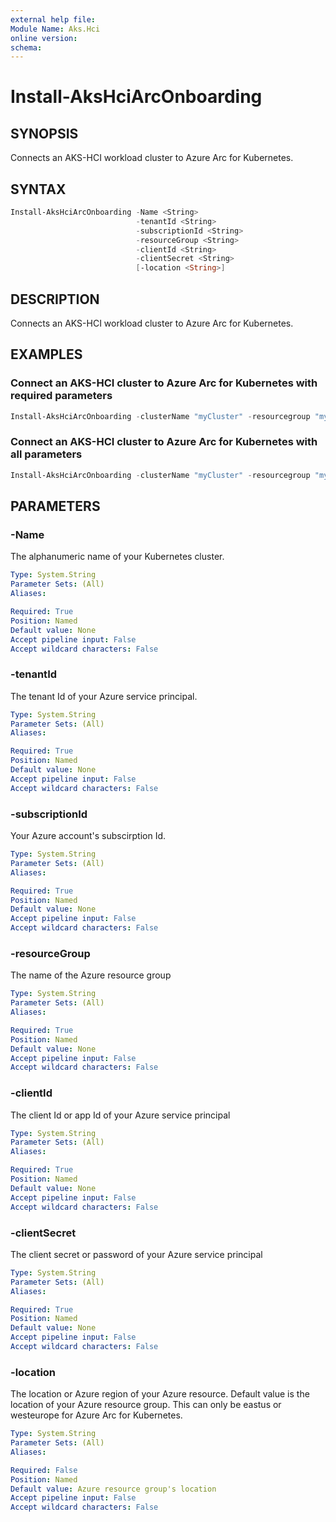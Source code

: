 ```yaml
---
external help file: 
Module Name: Aks.Hci
online version:
schema: 
---
```


# Install-AksHciArcOnboarding

## SYNOPSIS
Connects an AKS-HCI workload cluster to Azure Arc for Kubernetes.

## SYNTAX

```powershell
Install-AksHciArcOnboarding -Name <String> 
                            -tenantId <String>
                            -subscriptionId <String> 
                            -resourceGroup <String>
                            -clientId <String>
                            -clientSecret <String>
                            [-location <String>]
```

## DESCRIPTION
Connects an AKS-HCI workload cluster to Azure Arc for Kubernetes.

## EXAMPLES

### Connect an AKS-HCI cluster to Azure Arc for Kubernetes with required parameters

```PowerShell
Install-AksHciArcOnboarding -clusterName "myCluster" -resourcegroup "myResourceGroup" -subscriptionid "57ac26cf-a9f0-4908-b300-9a4e9a0fb205"  -clientid "22cc2695-54b9-49c1-9a73-2269592103d8" -clientsecret "09d3a928-b223-4dfe-80e8-fed13baa3b3d" -tenantid "72f988bf-86f1-41af-91ab-2d7cd011db47"
```

### Connect an AKS-HCI cluster to Azure Arc for Kubernetes with all parameters

```PowerShell
Install-AksHciArcOnboarding -clusterName "myCluster" -resourcegroup "myResourceGroup" -location "eastus" -subscriptionid "57ac26cf-a9f0-4908-b300-9a4e9a0fb205"  -clientid "22cc2695-54b9-49c1-9a73-2269592103d8" -clientsecret "09d3a928-b223-4dfe-80e8-fed13baa3b3d" -tenantid "72f988bf-86f1-41af-91ab-2d7cd011db47"
```

## PARAMETERS

### -Name
The alphanumeric name of your Kubernetes cluster.

```yaml
Type: System.String
Parameter Sets: (All)
Aliases:

Required: True
Position: Named
Default value: None
Accept pipeline input: False
Accept wildcard characters: False
```
### -tenantId
The tenant Id of your Azure service principal.

```yaml
Type: System.String
Parameter Sets: (All)
Aliases:

Required: True
Position: Named
Default value: None
Accept pipeline input: False
Accept wildcard characters: False
```

### -subscriptionId
Your Azure account's subscirption Id.

```yaml
Type: System.String
Parameter Sets: (All)
Aliases:

Required: True
Position: Named
Default value: None
Accept pipeline input: False
Accept wildcard characters: False
```

### -resourceGroup
The name of the Azure resource group

```yaml
Type: System.String
Parameter Sets: (All)
Aliases:

Required: True
Position: Named
Default value: None
Accept pipeline input: False
Accept wildcard characters: False
```

### -clientId
The client Id or app Id of your Azure service principal

```yaml
Type: System.String
Parameter Sets: (All)
Aliases:

Required: True
Position: Named
Default value: None
Accept pipeline input: False
Accept wildcard characters: False
```

### -clientSecret
The client secret or password of your Azure service principal

```yaml
Type: System.String
Parameter Sets: (All)
Aliases:

Required: True
Position: Named
Default value: None
Accept pipeline input: False
Accept wildcard characters: False
```

### -location
The location or Azure region of your Azure resource. Default value is the location of your Azure resource group. This can only be eastus or westeurope for Azure Arc for Kubernetes.

```yaml
Type: System.String
Parameter Sets: (All)
Aliases:

Required: False
Position: Named
Default value: Azure resource group's location
Accept pipeline input: False
Accept wildcard characters: False
```